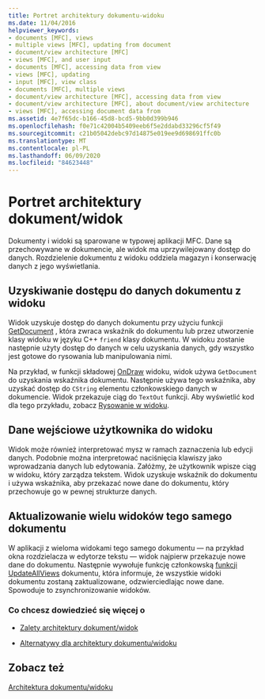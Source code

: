 ```yaml
---
title: Portret architektury dokumentu-widoku
ms.date: 11/04/2016
helpviewer_keywords:
- documents [MFC], views
- multiple views [MFC], updating from document
- document/view architecture [MFC]
- views [MFC], and user input
- documents [MFC], accessing data from view
- views [MFC], updating
- input [MFC], view class
- documents [MFC], multiple views
- document/view architecture [MFC], accessing data from view
- document/view architecture [MFC], about document/view architecture
- views [MFC], accessing document data from
ms.assetid: 4e7f65dc-b166-45d8-bcd5-9bb0d399b946
ms.openlocfilehash: f0e71c42004b5409eeb6f5e2ddabd33296cf5f49
ms.sourcegitcommit: c21b05042debc97d14875e019ee9d698691ffc0b
ms.translationtype: MT
ms.contentlocale: pl-PL
ms.lasthandoff: 06/09/2020
ms.locfileid: "84623448"
---
```

# <a name="a-portrait-of-the-documentview-architecture"></a>Portret architektury dokument/widok

Dokumenty i widoki są sparowane w typowej aplikacji MFC. Dane są przechowywane w dokumencie, ale widok ma uprzywilejowany dostęp do danych. Rozdzielenie dokumentu z widoku oddziela magazyn i konserwację danych z jego wyświetlania.

## <a name="gaining-access-to-document-data-from-the-view"></a>Uzyskiwanie dostępu do danych dokumentu z widoku

Widok uzyskuje dostęp do danych dokumentu przy użyciu funkcji [GetDocument](reference/cview-class.md#getdocument) , która zwraca wskaźnik do dokumentu lub przez utworzenie klasy widoku w języku C++ `friend` klasy dokumentu. W widoku zostanie następnie użyty dostęp do danych w celu uzyskania danych, gdy wszystko jest gotowe do rysowania lub manipulowania nimi.

Na przykład, w funkcji składowej [OnDraw](reference/cview-class.md#ondraw) widoku, widok używa `GetDocument` do uzyskania wskaźnika dokumentu. Następnie używa tego wskaźnika, aby uzyskać dostęp do `CString` elementu członkowskiego danych w dokumencie. Widok przekazuje ciąg do `TextOut` funkcji. Aby wyświetlić kod dla tego przykładu, zobacz [Rysowanie w widoku](drawing-in-a-view.md).

## <a name="user-input-to-the-view"></a>Dane wejściowe użytkownika do widoku

Widok może również interpretować mysz w ramach zaznaczenia lub edycji danych. Podobnie można interpretować naciśnięcia klawiszy jako wprowadzania danych lub edytowania. Załóżmy, że użytkownik wpisze ciąg w widoku, który zarządza tekstem. Widok uzyskuje wskaźnik do dokumentu i używa wskaźnika, aby przekazać nowe dane do dokumentu, który przechowuje go w pewnej strukturze danych.

## <a name="updating-multiple-views-of-the-same-document"></a>Aktualizowanie wielu widoków tego samego dokumentu

W aplikacji z wieloma widokami tego samego dokumentu — na przykład okna rozdzielacza w edytorze tekstu — widok najpierw przekazuje nowe dane do dokumentu. Następnie wywołuje funkcję członkowską [funkcji UpdateAllViews](reference/cdocument-class.md#updateallviews) dokumentu, która informuje, że wszystkie widoki dokumentu zostaną zaktualizowane, odzwierciedlając nowe dane. Spowoduje to zsynchronizowanie widoków.

### <a name="what-do-you-want-to-know-more-about"></a>Co chcesz dowiedzieć się więcej o

- [Zalety architektury dokument/widok](advantages-of-the-document-view-architecture.md)

- [Alternatywy dla architektury dokumentu/widoku](alternatives-to-the-document-view-architecture.md)

## <a name="see-also"></a>Zobacz też

[Architektura dokumentu/widoku](document-view-architecture.md)
